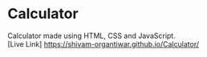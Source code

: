 # Calculator
Calculator made using HTML, CSS and JavaScript.  <br>
[Live Link] https://shivam-organtiwar.github.io/Calculator/
